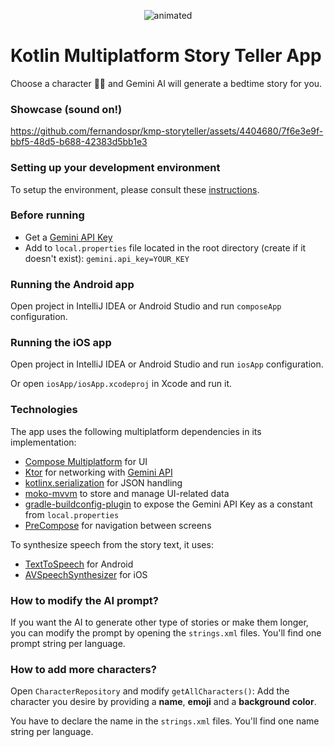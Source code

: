 <p align="center">
  <img src="https://github.com/fernandospr/kmp-storyteller/assets/4404680/721d9485-3291-45df-af12-48aa2aabc766" alt="animated" />
</p>

# Kotlin Multiplatform Story Teller App

Choose a character 🐶🐱 and Gemini AI will generate a bedtime story for you.

### Showcase (sound on!)
https://github.com/fernandospr/kmp-storyteller/assets/4404680/7f6e3e9f-bbf5-48d5-b688-42383d5bb1e3

### Setting up your development environment
To setup the environment, please consult these [instructions](https://www.jetbrains.com/help/kotlin-multiplatform-dev/compose-multiplatform-setup.html).

### Before running
* Get a [Gemini API Key](https://aistudio.google.com/app/apikey)
* Add to `local.properties` file located in the root directory (create if it doesn't exist):
`gemini.api_key=YOUR_KEY`

### Running the Android app
Open project in IntelliJ IDEA or Android Studio and run `composeApp` configuration.

### Running the iOS app
Open project in IntelliJ IDEA or Android Studio and run `iosApp` configuration.

Or open `iosApp/iosApp.xcodeproj` in Xcode and run it.

### Technologies
The app uses the following multiplatform dependencies in its implementation:
* [Compose Multiplatform](https://www.jetbrains.com/lp/compose-multiplatform/) for UI
* [Ktor](https://ktor.io/) for networking with [Gemini API](https://ai.google.dev/docs/gemini_api_overview)
* [kotlinx.serialization](https://github.com/Kotlin/kotlinx.serialization) for JSON handling
* [moko-mvvm](https://github.com/icerockdev/moko-mvvm) to store and manage UI-related data
* [gradle-buildconfig-plugin](https://github.com/gmazzo/gradle-buildconfig-plugin) to expose the Gemini API Key as a constant from `local.properties`
* [PreCompose](https://github.com/Tlaster/PreCompose) for navigation between screens

To synthesize speech from the story text, it uses:
* [TextToSpeech](https://developer.android.com/reference/android/speech/tts/TextToSpeech) for Android
* [AVSpeechSynthesizer](https://developer.apple.com/documentation/avfaudio/avspeechsynthesizer) for iOS

### How to modify the AI prompt?
If you want the AI to generate other type of stories or make them longer, you can modify the prompt by opening the `strings.xml` files. You'll find one prompt string per language.

### How to add more characters?
Open `CharacterRepository` and modify `getAllCharacters()`: Add the character you desire by providing a **name**, **emoji** and a **background color**.

You have to declare the name in the `strings.xml` files. You'll find one name string per language.
